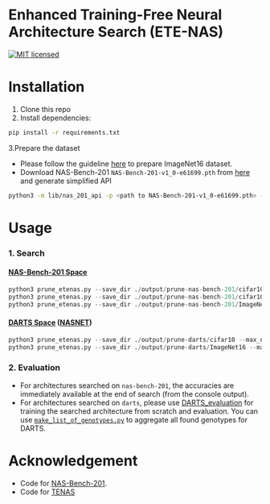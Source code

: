 # Enhanced Training-Free Neural Architecture Search (ETE-NAS)

[![MIT licensed](https://img.shields.io/badge/license-MIT-brightgreen.svg)](LICENSE.md)

# Installation
1. Clone this repo
2. Install dependencies:
```bash
pip install -r requirements.txt
```
3.Prepare the dataset
* Please follow the guideline [here](https://github.com/D-X-Y/AutoDL-Projects#requirements-and-preparation) to prepare ImageNet16 dataset.
* Download NAS-Bench-201 `NAS-Bench-201-v1_0-e61699.pth` from [here](https://github.com/D-X-Y/NAS-Bench-201) and generate simplified API
```bash
python3 -m lib/nas_201_api -p <path to NAS-Bench-201-v1_0-e61699.pth> -o NAS_data/NAS-Bench-201-v1_0-e61699-simple.pkl
```

# Usage
### 1. Search
#### [NAS-Bench-201 Space](https://openreview.net/forum?id=HJxyZkBKDr)
```python
python3 prune_etenas.py --save_dir ./output/prune-nas-bench-201/cifar10 --max_nodes 4 --dataset cifar10 --data_path NAS_data/cifar.python --search_space_name nas-bench-201 --super_type basic --arch_nas_dataset NAS_data/NAS-Bench-201-v1_0-e61699-simple.pkl --track_running_stats 1 --workers 0 --precision 3 --init kaiming_norm --repeat 3 --rand_seed 0 --batch_size 72 --prune_number 1 --rankers_config configs/rankers_configs/frob.json
python3 prune_etenas.py --save_dir ./output/prune-nas-bench-201/cifar100 --max_nodes 4 --dataset cifar10 --data_path NAS_data/cifar.python --search_space_name nas-bench-201 --super_type basic --arch_nas_dataset NAS_data/NAS-Bench-201-v1_0-e61699-simple.pkl --track_running_stats 1 --workers 0 --precision 3 --init kaiming_norm --repeat 3 --rand_seed 0 --batch_size 72 --prune_number 1 --rankers_config configs/rankers_configs/frob.json
python3 prune_etenas.py --save_dir ./output/prune-nas-bench-201/ImageNet16 --max_nodes 4 --dataset ImageNet16-120 --data_path NAS_data/ImageNet16 --search_space_name nas-bench-201 --super_type basic --arch_nas_dataset NAS_data/NAS-Bench-201-v1_0-e61699-simple.pkl --track_running_stats 1 --workers 0 --precision 3 --init kaiming_norm --repeat 3 --rand_seed 0 --batch_size 72 --prune_number 1 --rankers_config configs/rankers_configs/frob.json
```

#### [DARTS Space](https://openreview.net/forum?id=S1eYHoC5FX) ([NASNET](https://openaccess.thecvf.com/content_cvpr_2018/html/Zoph_Learning_Transferable_Architectures_CVPR_2018_paper.html))
```python
python3 prune_etenas.py --save_dir ./output/prune-darts/cifar10 --max_nodes 4 --dataset cifar10 --data_path NAS_data/cifar.python --search_space_name darts --super_type nasnet-super --track_running_stats 1 --workers 0 --precision 3 --init kaiming_norm --repeat 3 --rand_seed 0 --batch_size 72 --prune_number 3 --rankers_config configs/rankers_configs/frob.json
python3 prune_etenas.py --save_dir ./output/prune-darts/ImageNet16 --max_nodes 4 --dataset ImageNet16-120 --data_path NAS_data/ImageNet16 --search_space_name darts --super_type nasnet-super --track_running_stats 1 --workers 0 --precision 3 --init kaiming_norm --repeat 3 --rand_seed 0 --batch_size 72 --prune_number 3 --rankers_config configs/rankers_configs/frob.json
```

### 2. Evaluation
* For architectures searched on `nas-bench-201`, the accuracies are immediately available at the end of search (from the console output).
* For architectures searched on `darts`, please use [DARTS_evaluation](https://github.com/chenwydj/DARTS_evaluation) for training the searched architecture from scratch and evaluation. You can use [`make_list_of_genotypes.py`](https://github.com/Rufaim/ETENAS/blob/master/make_list_of_genotypes.py) to aggregate all found genotypes for DARTS.


[//]: # (# Citation)
[//]: # (```)
[//]: # (mock citation)
[//]: # (```)

# Acknowledgement
* Code for [NAS-Bench-201](https://github.com/D-X-Y/AutoDL-Projects/blob/master/docs/NAS-Bench-201.md).
* Code for [TENAS](https://github.com/VITA-Group/TENAS)
